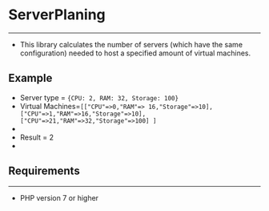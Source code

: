 # ServerPlaning
                
----
- This library calculates the number of servers (which have the same configuration) needed to host a specified amount of virtual machines.


## Example
* Server type = `{CPU: 2, RAM: 32, Storage: 100}`
* Virtual Machines=`[["CPU"=>0,"RAM"=> 16,"Storage"=>10], ["CPU"=>1,"RAM"=>16,"Storage"=>10], ["CPU"=>21,"RAM"=>32,"Storage"=>100] ]`
* 
* Result = 2
*
## Requirements
                
----

- PHP version 7 or higher

